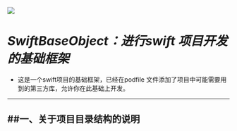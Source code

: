 ![](https://ss1.bdstatic.com/70cFvXSh_Q1YnxGkpoWK1HF6hhy/it/u=720584252,1142110709&fm=27&gp=0.jpg)
# ***SwiftBaseObject：进行swift 项目开发的基础框架***
- 这是一个swift项目的基础框架，已经在podfile 文件添加了项目中可能需要用到的第三方库，允许你在此基础上开发。
***

##一、关于项目目录结构的说明
- 
